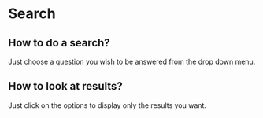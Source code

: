 # Search

## How to do a search?
Just choose a question you wish to be answered from the drop down menu.

## How to look at results?
Just click on the options to display only the results you want. 

